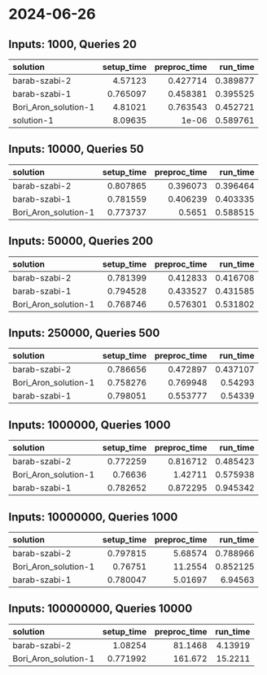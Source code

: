 # 2024-06-26

## Inputs: 1000, Queries 20

| solution             |   setup_time |   preproc_time |   run_time |
|:---------------------|-------------:|---------------:|-----------:|
| barab-szabi-2        |     4.57123  |       0.427714 |   0.389877 |
| barab-szabi-1        |     0.765097 |       0.458381 |   0.395525 |
| Bori_Aron_solution-1 |     4.81021  |       0.763543 |   0.452721 |
| solution-1           |     8.09635  |       1e-06    |   0.589761 |

## Inputs: 10000, Queries 50

| solution             |   setup_time |   preproc_time |   run_time |
|:---------------------|-------------:|---------------:|-----------:|
| barab-szabi-2        |     0.807865 |       0.396073 |   0.396464 |
| barab-szabi-1        |     0.781559 |       0.406239 |   0.403335 |
| Bori_Aron_solution-1 |     0.773737 |       0.5651   |   0.588515 |

## Inputs: 50000, Queries 200

| solution             |   setup_time |   preproc_time |   run_time |
|:---------------------|-------------:|---------------:|-----------:|
| barab-szabi-2        |     0.781399 |       0.412833 |   0.416708 |
| barab-szabi-1        |     0.794528 |       0.433527 |   0.431585 |
| Bori_Aron_solution-1 |     0.768746 |       0.576301 |   0.531802 |

## Inputs: 250000, Queries 500

| solution             |   setup_time |   preproc_time |   run_time |
|:---------------------|-------------:|---------------:|-----------:|
| barab-szabi-2        |     0.786656 |       0.472897 |   0.437107 |
| Bori_Aron_solution-1 |     0.758276 |       0.769948 |   0.54293  |
| barab-szabi-1        |     0.798051 |       0.553777 |   0.54339  |

## Inputs: 1000000, Queries 1000

| solution             |   setup_time |   preproc_time |   run_time |
|:---------------------|-------------:|---------------:|-----------:|
| barab-szabi-2        |     0.772259 |       0.816712 |   0.485423 |
| Bori_Aron_solution-1 |     0.76636  |       1.42711  |   0.575938 |
| barab-szabi-1        |     0.782652 |       0.872295 |   0.945342 |

## Inputs: 10000000, Queries 1000

| solution             |   setup_time |   preproc_time |   run_time |
|:---------------------|-------------:|---------------:|-----------:|
| barab-szabi-2        |     0.797815 |        5.68574 |   0.788966 |
| Bori_Aron_solution-1 |     0.76751  |       11.2554  |   0.852125 |
| barab-szabi-1        |     0.780047 |        5.01697 |   6.94563  |

## Inputs: 100000000, Queries 10000

| solution             |   setup_time |   preproc_time |   run_time |
|:---------------------|-------------:|---------------:|-----------:|
| barab-szabi-2        |     1.08254  |        81.1468 |    4.13919 |
| Bori_Aron_solution-1 |     0.771992 |       161.672  |   15.2211  |